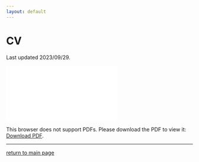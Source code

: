 ```yaml
---
layout: default
---
```


# CV 
Last updated 2023/09/29.

<object data="./assets/pdf/CV_20241218.pdf" type="application/pdf" width="700px" height="700px">
    <embed src="./assets/pdf/CV_20241218.pdf">
        <p>This browser does not support PDFs. Please download the PDF to view it: <a href="./assets/pdf/CV_20241218.pdf">Download PDF</a>.</p>
    </embed>
</object>

<!-- This page is under construction! -->

<!-- I will figure out how to imbed my resumé and CV pdfs here. -->

<!-- Simpler attempts at embedding the .pdf CV did not work...
![CV_20221103](./assets/pdf/CV_20221103.pdf "Curriculum Vitae Updated 2022/11/03")

![CV_20221103](./assets/pdf/CV_20221103.pdf) -->

* * *

[return to main page](./)
